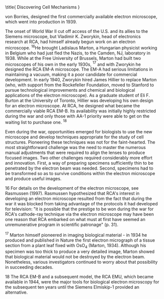 \title{
Discovering Cell Mechanisms
}

von Borries, designed the first commercially available electron microscope, which went into production in 1939.

The onset of World War II cut off access of the U.S. and its allies to the Siemens microscope, but Vladimir K. Zworykin, head of electronics research at RCA, had himself already begun work on an electron microscope. ${ }^{16} \mathrm{He}$ brought Ladislaus Marton, a Hungarian physicist working in Belgium who had just fled the Nazis, to the Camden, NJ, laboratory in 1938. While at the Free University of Brussels, Marton had built two microscopes of his own in the early 1930s, ${ }^{17}$ and with Zworykin he designed the RCA EM-A microscope. The EM-A had serious limitations in maintaining a vacuum, making it a poor candidate for commercial development. In early 1940, Zworykin hired James Hillier to replace Marton (who, with support from the Rockefeller Foundation, moved to Stanford to pursue technological improvements and chemical and biological applications of the electron microscope). As a graduate student of Eli F. Burton at the University of Toronto, Hillier was developing his own design for an electron microscope. At RCA, he designed what became the commercially viable RCA EM-B. Its availability was initially highly restricted during the war and only those with AA-1 priority were able to get on the waiting list to purchase one. ${ }^{18}$

Even during the war, opportunities emerged for biologists to use the new microscope and develop techniques appropriate for the study of cell structures. Pioneering these techniques was not for the faint-hearted. The most straightforward challenge was the need to master the numerous manual adjustments that were required to align the lenses to produce focused images. Two other challenges required considerably more effort and innovation. First, a way of preparing specimens sufficiently thin to be penetrated by the electron beam was needed. Second, specimens had to be transformed so as to survive conditions within the electron microscope and produce useful images.

16 For details on the development of the electron microscope, see Rasmussen (1997). Rasmussen hypothesized that RCA's interest in developing an electron microscope resulted from the fact that during the war it was blocked from taking advantage of the protocols it had developed for television: "it is possible that the prestige to be won during the war for RCA's cathode-ray technique via the electron microscope may have been one reason that RCA embarked on what must at first have seemed an unremunerative program in scientific patronage" (p. 31).

${ }^{17}$ Marton himself pioneered in imaging biological material - in 1934 he produced and published in Nature the first electron micrograph of a tissue section from a plant leaf fixed with $\mathrm{OsO}_{4}$ (Marton, 1934). Although his specimen was too thick to produce a very detailed image, Marton showed that biological material would not be destroyed by the electron beam. Nonetheless, various investigators continued to worry about that possibility in succeeding decades.

18 The RCA EM-B and a subsequent model, the RCA EMU, which became available in 1944, were the major tools for biological electron microscopy for the subsequent ten years until the Siemens Elmiskip-1 provided an alternative.